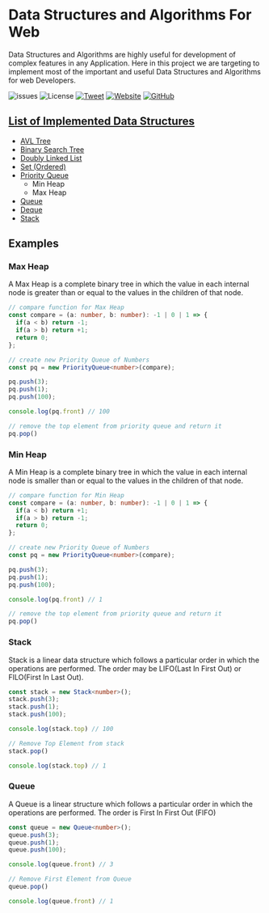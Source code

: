 # Data Structures and Algorithms For Web

Data Structures and Algorithms are highly useful for development
of complex features in any Application. Here in this project we
are targeting to implement most of the important and useful Data
Structures and Algorithms for web Developers.

![issues](https://img.shields.io/github/issues/anorcle/dsa)
![License](https://img.shields.io/github/license/anorcle/dsa)
[![Tweet](https://img.shields.io/twitter/url?style=social&url=https%3A%2F%2Fgithub.com%2Fanorcle%2Fdsa)](https://twitter.com/intent/tweet?text=Data+Structures+and+Algorithms+for+Web+😉:&url=https%3A%2F%2Fgithub.com%2Fanorcle%2Fdsa)
[![Website](https://img.shields.io/website?url=https%3A%2F%2Fanorcle.github.io%2Fdsa%2F)](https://anorcle.github.io/dsa/)
[![GitHub](https://img.shields.io/github/stars/anorcle/dsa?style=social)](https://github.com/anorcle/dsa/)

## [List of Implemented Data Structures](https://anorcle.github.io/dsa/modules.html)
- [AVL Tree](https://anorcle.github.io/dsa/classes/AVL.html)
- [Binary Search Tree](https://anorcle.github.io/dsa/classes/BST.html)
- [Doubly Linked List](https://anorcle.github.io/dsa/classes/LinkedList.html)
- [Set (Ordered)](https://anorcle.github.io/dsa/classes/Set.html)
- [Priority Queue](https://anorcle.github.io/dsa/classes/PriorityQueue.html)
  - Min Heap
  - Max Heap
- [Queue](https://anorcle.github.io/dsa/classes/Queue.html)
- [Deque](https://anorcle.github.io/dsa/classes/Deque.html)
- [Stack](https://anorcle.github.io/dsa/classes/Stack.html)

## Examples

### Max Heap
A Max Heap is a complete binary tree in which the value in each internal node is greater than or equal to the values in the children of that node.
```typescript
// compare function for Max Heap
const compare = (a: number, b: number): -1 | 0 | 1 => {
  if(a < b) return -1;
  if(a > b) return +1;
  return 0;
};

// create new Priority Queue of Numbers
const pq = new PriorityQueue<number>(compare);

pq.push(3);
pq.push(1);
pq.push(100);

console.log(pq.front) // 100

// remove the top element from priority queue and return it
pq.pop()
```

### Min Heap
A Min Heap is a complete binary tree in which the value in each internal node is smaller than or equal to the values in the children of that node.
```typescript
// compare function for Min Heap
const compare = (a: number, b: number): -1 | 0 | 1 => {
  if(a < b) return +1;
  if(a > b) return -1;
  return 0;
};

// create new Priority Queue of Numbers
const pq = new PriorityQueue<number>(compare);

pq.push(3);
pq.push(1);
pq.push(100);

console.log(pq.front) // 1

// remove the top element from priority queue and return it
pq.pop()
```

### Stack
Stack is a linear data structure which follows a particular order in which the operations are performed. The order may be LIFO(Last In First Out) or FILO(First In Last Out).
```typescript
const stack = new Stack<number>();
stack.push(3);
stack.push(1);
stack.push(100);

console.log(stack.top) // 100

// Remove Top Element from stack
stack.pop()

console.log(stack.top) // 1
```

### Queue
A Queue is a linear structure which follows a particular order in which the operations are performed. The order is First In First Out (FIFO)
```typescript
const queue = new Queue<number>();
queue.push(3);
queue.push(1);
queue.push(100);

console.log(queue.front) // 3

// Remove First Element from Queue
queue.pop()

console.log(queue.front) // 1
```
